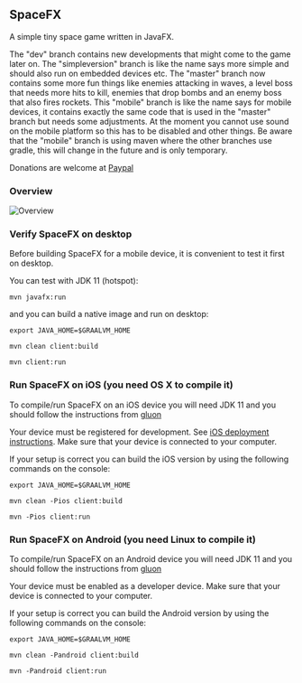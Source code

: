 ## SpaceFX
A simple tiny space game written in JavaFX.

The "dev" branch contains new developments that might come to the game later on. The "simpleversion" branch is like the name says more simple and should also run on
embedded devices etc. 
The "master" branch now contains some more fun things like enemies attacking in waves, a level boss that needs more hits to kill, enemies that drop bombs and an
enemy boss that also fires rockets.
This "mobile" branch is like the name says for mobile devices, it contains exactly the same code that is used in the "master" branch but needs some adjustments.
At the moment you cannot use sound on the mobile platform so this has to be disabled and other things.
Be aware that the "mobile" branch is using maven where the other branches use gradle, this will change in the future and is only temporary.

Donations are welcome at [Paypal](https://paypal.me/hans0l0)

### Overview
![Overview](https://github.com/HanSolo/SpaceFX/blob/mobile/SpaceFX_iOS.PNG)

### Verify SpaceFX on desktop

Before building SpaceFX for a mobile device, it is convenient to test it first on desktop.

You can test with JDK 11 (hotspot):

```
mvn javafx:run
```

and you can build a native image and run on desktop:

```
export JAVA_HOME=$GRAALVM_HOME

mvn clean client:build

mvn client:run
```

### Run SpaceFX on iOS (you need OS X to compile it)
To compile/run SpaceFX on an iOS device you will need JDK 11 and you should follow the instructions from [gluon](https://github.com/gluonhq/client-samples)

Your device must be registered for development. See [iOS deployment instructions](https://docs.gluonhq.com/client/#_ios_deployment).
Make sure that your device is connected to your computer.

If your setup is correct you can build the iOS version by using the following commands on the console:
```
export JAVA_HOME=$GRAALVM_HOME

mvn clean -Pios client:build

mvn -Pios client:run
```

### Run SpaceFX on Android (you need Linux to compile it)
To compile/run SpaceFX on an Android device you will need JDK 11 and you should follow the instructions from [gluon](https://github.com/gluonhq/client-samples)

Your device must be enabled as a developer device.
Make sure that your device is connected to your computer.

If your setup is correct you can build the Android version by using the following commands on the console:
```
export JAVA_HOME=$GRAALVM_HOME

mvn clean -Pandroid client:build

mvn -Pandroid client:run
```